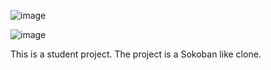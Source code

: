 ![image](https://github.com/LordCalcium/C-SokobanLike-Clone/assets/109616390/2ebbcb06-a63d-40d7-9a73-8503ffde6dda)

![image](https://github.com/LordCalcium/C-SokobanLike-Clone/assets/109616390/746d44f1-19a7-47e8-bc8a-329c64f724c7)

This is a student project.
The project is a Sokoban like clone.
